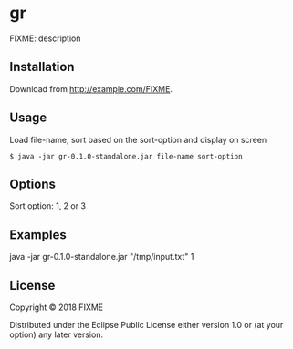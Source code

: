 # gr

FIXME: description

## Installation

Download from http://example.com/FIXME.

## Usage

Load file-name, sort based on the sort-option and display on screen

    $ java -jar gr-0.1.0-standalone.jar file-name sort-option

## Options

Sort option: 1, 2 or 3

## Examples

java -jar gr-0.1.0-standalone.jar "/tmp/input.txt" 1

## License

Copyright © 2018 FIXME

Distributed under the Eclipse Public License either version 1.0 or (at
your option) any later version.
